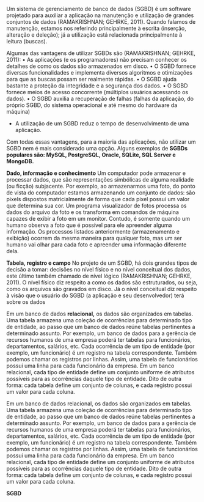 Um sistema de gerenciamento de banco de dados (SGBD) é um software projetado para auxiliar a aplicação na manutenção e utilização de grandes conjuntos de dados (RAMAKRISHNAN; GEHRKE, 2011).
Quando falamos de manutenção, estamos nos referindo principalmente à escrita (inserção, alteração e deleção); já a utilização está relacionada principalmente à leitura (buscas).

Algumas das vantagens de utilizar SGBDs são (RAMAKRISHNAN; GEHRKE, 2011):
• As aplicações (e os programadores) não precisam conhecer os detalhes de como os dados são armazenados em disco.
• O SGBD fornece diversas funcionalidades e implementa diversos algoritmos e otimizações para que as buscas possam ser realmente rápidas.
• O SGBD ajuda bastante a proteção da integridade e a segurança dos dados.
• O SGBD fornece meios de acesso concorrente (múltiplos usuários acessando os dados). 
• O SGBD auxilia a recuperação de falhas (falhas da aplicação, do próprio SGBD, do sistema operacional e até mesmo do hardware da máquina)
- A utilização de um SGBD reduz o tempo de desenvolvimento de uma aplicação.

Com todas essas vantagens, para a maioria das aplicações, não utilizar um SGBD nem é mais considerado uma opção. Alguns exemplos de **SGBDs populares são: MySQL, PostgreSQL, Oracle, SQLite, SQL Server e MongoDB.**

**Dado, informação e conhecimento**
Um computador pode armazenar e processar dados, que são representações simbólicas de alguma realidade (ou ficção) subjacente. Por exemplo, ao armazenarmos uma foto, do ponto de vista do computador estamos armazenando um conjunto de dados: são pixels dispostos matricialmente de forma que cada pixel possui um valor que determina sua cor. Um programa visualizador de fotos processa os dados do arquivo da foto e os transforma em comandos de máquina capazes de exibir a foto em um monitor. Contudo, é somente quando um humano observa a foto que é possível para ele apreender alguma informação. Os processos listados anteriormente (armazenamento e exibição) ocorrem da mesma maneira para qualquer foto, mas um ser humano vai olhar para cada foto e apreender uma informação diferente dela.

**Tabela, registro e campo**
No projeto de um SGBD, há dois grandes tipos de decisão a tomar: decisões no nível físico e no nível conceitual dos dados, este último também chamado de nível lógico (RAMAKRISHNAN; GEHRKE, 2011). O nível físico diz respeito a como os dados são estruturados, ou seja, como os arquivos são gravados em disco. Já o nível conceitual diz respeito à visão que o usuário do SGBD (a aplicação e seu desenvolvedor) terá sobre os dados

Em um banco de dados **relacional,** os dados são organizados em tabelas. Uma tabela armazena uma coleção de ocorrências para determinado tipo de entidade, ao passo que um banco de dados reúne tabelas pertinentes a determinado assunto. Por exemplo, um banco de dados para a gerência de recursos humanos de uma empresa poderá ter tabelas para funcionários, departamentos, salários, etc. Cada ocorrência de um tipo de entidade (por exemplo, um funcionário) é um registro na tabela correspondente. Também podemos chamar os registros por linhas. Assim, uma tabela de funcionários possui uma linha para cada funcionário da empresa. Em um banco relacional, cada tipo de entidade define um conjunto uniforme de atributos possíveis para as ocorrências daquele tipo de entidade. Dito de outra forma: cada tabela define um conjunto de colunas, e cada registro possui um valor para cada coluna.

Em um banco de dados relacional, os dados são organizados em tabelas. Uma tabela armazena uma coleção de ocorrências para determinado tipo de entidade, ao passo que um banco de dados reúne tabelas pertinentes a determinado assunto. Por exemplo, um banco de dados para a gerência de recursos humanos de uma empresa poderá ter tabelas para funcionários, departamentos, salários, etc. Cada ocorrência de um tipo de entidade (por exemplo, um funcionário) é um registro na tabela correspondente. Também podemos chamar os registros por linhas. Assim, uma tabela de funcionários possui uma linha para cada funcionário da empresa. Em um banco relacional, cada tipo de entidade define um conjunto uniforme de atributos possíveis para as ocorrências daquele tipo de entidade. Dito de outra forma: cada tabela define um conjunto de colunas, e cada registro possui um valor para cada coluna.

**SGBD**
